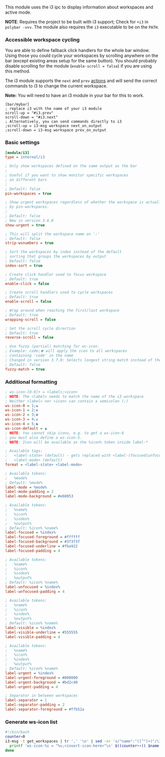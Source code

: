 This module uses the i3 ipc to display information about workspaces and active mode.

**NOTE**: Requires the project to be built with i3 support; Check for `+i3` in `polybar -vvv`.
The module also requires the `i3` executable to be on the `PATH`.

### Accessible workspace cycling

You are able to define fallback click handlers for the whole bar window. Using those you could cycle your workspaces by scrolling anywhere on the bar (except existing areas setup for the same button). You should probably disable scrolling for the module (`enable-scroll = false`) if you are using this method.

The i3 module supports the `next` and `prev` [actions](https://polybar.readthedocs.io/user/actions.html) and will send the correct commands to i3 to change the current workspace. 

**Note:** You will need to have an i3 module in your bar for this to work.

```dosini
[bar/mybar]
; replace i3 with the name of your i3 module
scroll-up = "#i3.prev"
scroll-down = "#i3.next"
; Alternatively, you can send commands directly to i3
;scroll-up = i3-msg workspace next_on_output
;scroll-down = i3-msg workspace prev_on_output
```


### Basic settings
```ini
[module/i3]
type = internal/i3

; Only show workspaces defined on the same output as the bar
;
; Useful if you want to show monitor specific workspaces
; on different bars
;
; Default: false
pin-workspaces = true

; Show urgent workspaces regardless of whether the workspace is actually hidden 
; by pin-workspaces.
;
; Default: false
; New in version 3.6.0
show-urgent = true

; This will split the workspace name on ':'
; Default: false
strip-wsnumbers = true

; Sort the workspaces by index instead of the default
; sorting that groups the workspaces by output
; Default: false
index-sort = true

; Create click handler used to focus workspace
; Default: true
enable-click = false

; Create scroll handlers used to cycle workspaces
; Default: true
enable-scroll = false

; Wrap around when reaching the first/last workspace
; Default: true
wrapping-scroll = false

; Set the scroll cycle direction 
; Default: true
reverse-scroll = false

; Use fuzzy (partial) matching for wc-icon.
; Example: code;♚ will apply the icon to all workspaces 
; containing 'code' in the name
; Changed in version 3.7.0: Selects longest string match instead of the first match.
; Default: false
fuzzy-match = true
```

### Additional formatting
```ini
; ws-icon-[0-9]+ = <label>;<icon>
; NOTE: The <label> needs to match the name of the i3 workspace
; Neither <label> nor <icon> can contain a semicolon (;)
ws-icon-0 = 1;♚
ws-icon-1 = 2;♛
ws-icon-2 = 3;♜
ws-icon-3 = 4;♝
ws-icon-4 = 5;♞
ws-icon-default = ♟
; NOTE: You cannot skip icons, e.g. to get a ws-icon-6
; you must also define a ws-icon-5.
; NOTE: Icon will be available as the %icon% token inside label-*

; Available tags:
;   <label-state> (default) - gets replaced with <label-(focused|unfocused|visible|urgent)>
;   <label-mode> (default)
format = <label-state> <label-mode>

; Available tokens:
;   %mode%
; Default: %mode%
label-mode = %mode%
label-mode-padding = 2
label-mode-background = #e60053

; Available tokens:
;   %name%
;   %icon%
;   %index%
;   %output%
; Default: %icon% %name%
label-focused = %index%
label-focused-foreground = #ffffff
label-focused-background = #3f3f3f
label-focused-underline = #fba922
label-focused-padding = 4

; Available tokens:
;   %name%
;   %icon%
;   %index%
;   %output%
; Default: %icon% %name%
label-unfocused = %index%
label-unfocused-padding = 4

; Available tokens:
;   %name%
;   %icon%
;   %index%
;   %output%
; Default: %icon% %name%
label-visible = %index%
label-visible-underline = #555555
label-visible-padding = 4

; Available tokens:
;   %name%
;   %icon%
;   %index%
;   %output%
; Default: %icon% %name%
label-urgent = %index%
label-urgent-foreground = #000000
label-urgent-background = #bd2c40
label-urgent-padding = 4

; Separator in between workspaces
label-separator = |
label-separator-padding = 2
label-separator-foreground = #ffb52a
```

### Generate ws-icon list
```bash
#!/bin/bash
counter=0
i3-msg -t get_workspaces | tr ',' '\n' | sed -nr 's/"name":"([^"]+)"/\1/p' | while read -r name; do
  printf 'ws-icon-%i = "%s;<insert-icon-here>"\n' $((counter++)) $name
done
```
